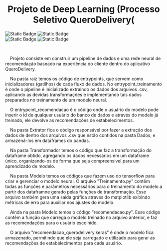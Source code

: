 <h1 align="center"> Projeto de Deep Learning (Processo Seletivo QueroDelivery( </h1>

<img alt="Static Badge" src="https://img.shields.io/badge/VS_Code-007ACC?logo=visualstudiocode"> <img alt="Static Badge" src="https://img.shields.io/badge/Python-3776AB?logo=python&logoColor=white"> <br>
<img alt="Static Badge" src="https://img.shields.io/badge/Pandas-150458?logo=pandas&logoColor=white"> <img alt="Static Badge" src="https://img.shields.io/badge/Tensor_Flow-FF6F00?logo=tensorflow&logoColor=white">
 <br>

<br>
<p>&nbsp;&nbsp;&nbsp;&nbsp;Projeto consiste em construir um pipeline de dados e uma rede neural de recomendação baseado na experiência do cliente dentro do aplicativo QueroDelivery.</p>

<p>&nbsp;&nbsp;&nbsp;&nbsp;Na pasta raiz temos os código de entrypoints, que servem como inicializadores (gatilhos) de cada fluxo de dados. No entrypoint_treinamento é onde o pipeline é inicializado extraindo 
os dados dos arquivos .csv, aplicando as devidas transformações e implementando tais dados preparados no treinamento de um modelo neural.</p>
<p>&nbsp;&nbsp;&nbsp;&nbsp;O entrypoint_recomendacao é o código onde o usuário do modelo pode inserir o id de qualquer usuário do banco de dados e através do modelo já treinado, ele devolve 
  as recomendações de estabelecimentos.</p>
<p>&nbsp;&nbsp;&nbsp;&nbsp;Na pasta Extrator fica o código responsável por fazer a extração dos dados de dentro dos arquivos .csv que estão contidos na pasta Dados, e armazená-los em dataframes do pandas.</p>
<p>&nbsp;&nbsp;&nbsp;&nbsp;Na pasta Transformador temos o código que faz a transformação do dataframe obtido, agregando os dados necessários em um dataframe único, organizando-os de forma que seja compreensivel para 
um aprendizado de modelo.</p>
<p>&nbsp;&nbsp;&nbsp;&nbsp;Na pasta Modelo temos os códigos que fazem uso do tensorflow para criar e gerenciar o modelo neural. O arquivo "Treinamento.py" contêm todas as funções e parâmetros necessários para o treinamento do modelo 
a partir dos dataframne gerado pelas funções de transformação. Esse arquivo também gera uma saída gráfica através do matplotlib exibindo métricas de erro para auxiliar nos ajustes do modelo.</p>
<p>&nbsp;&nbsp;&nbsp;&nbsp;Ainda na pasta Modelo temos o código "recomendacao.py". Esse código contêm a função que carrega o modelo treinado no arquivo anterior, e faz as recomendações para o usuário escolhido.</p>
<p>&nbsp;&nbsp;&nbsp;&nbsp;O arquivo "recomendacao_querodelivery.keras" é onde o modelo fica armazenado, permitindo que ele seja carregado e utilizado para gerar as recomendações de estabelecimentos para cada usuário.</p>


